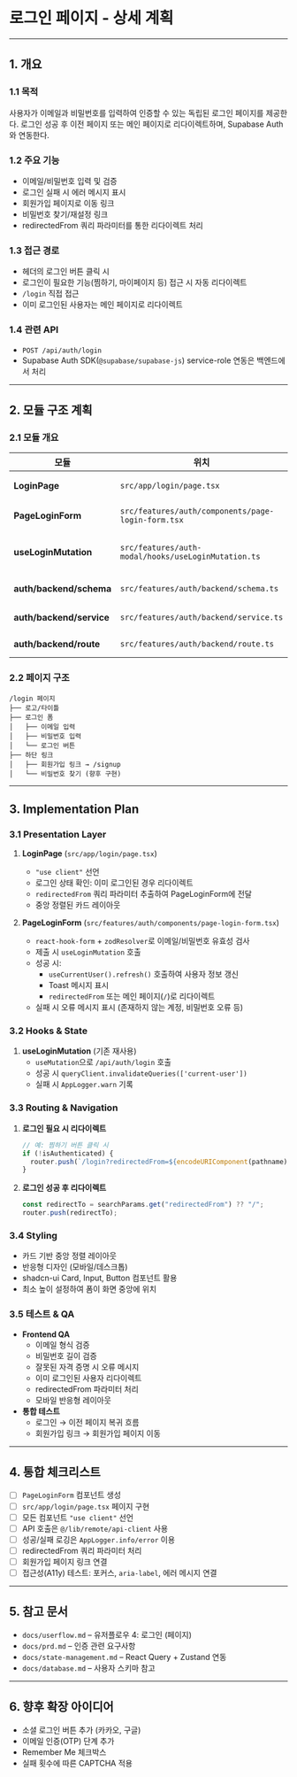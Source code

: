 # 로그인 페이지 - 상세 계획

---

## 1. 개요

### 1.1 목적
사용자가 이메일과 비밀번호를 입력하여 인증할 수 있는 독립된 로그인 페이지를 제공한다. 로그인 성공 후 이전 페이지 또는 메인 페이지로 리다이렉트하며, Supabase Auth와 연동한다.

### 1.2 주요 기능
- 이메일/비밀번호 입력 및 검증
- 로그인 실패 시 에러 메시지 표시
- 회원가입 페이지로 이동 링크
- 비밀번호 찾기/재설정 링크
- redirectedFrom 쿼리 파라미터를 통한 리다이렉트 처리

### 1.3 접근 경로
- 헤더의 로그인 버튼 클릭 시
- 로그인이 필요한 기능(찜하기, 마이페이지 등) 접근 시 자동 리다이렉트
- `/login` 직접 접근
- 이미 로그인된 사용자는 메인 페이지로 리다이렉트

### 1.4 관련 API
- `POST /api/auth/login`
- Supabase Auth SDK(`@supabase/supabase-js`) service-role 연동은 백엔드에서 처리

---

## 2. 모듈 구조 계획

### 2.1 모듈 개요

| 모듈 | 위치 | 설명 |
|------|------|------|
| **LoginPage** | `src/app/login/page.tsx` | 로그인 페이지 컴포넌트 |
| **PageLoginForm** | `src/features/auth/components/page-login-form.tsx` | 로그인 폼 컴포넌트 |
| **useLoginMutation** | `src/features/auth-modal/hooks/useLoginMutation.ts` | 로그인 API Mutation (재사용) |
| **auth/backend/schema** | `src/features/auth/backend/schema.ts` | 로그인 요청 스키마 |
| **auth/backend/service** | `src/features/auth/backend/service.ts` | Supabase Auth 연동 서비스 |
| **auth/backend/route** | `src/features/auth/backend/route.ts` | `/api/auth/login` 라우터 |

### 2.2 페이지 구조
```
/login 페이지
├── 로고/타이틀
├── 로그인 폼
│   ├── 이메일 입력
│   ├── 비밀번호 입력
│   └── 로그인 버튼
├── 하단 링크
│   ├── 회원가입 링크 → /signup
│   └── 비밀번호 찾기 (향후 구현)
```

---

## 3. Implementation Plan

### 3.1 Presentation Layer
1. **LoginPage** (`src/app/login/page.tsx`)
   - `"use client"` 선언
   - 로그인 상태 확인: 이미 로그인된 경우 리다이렉트
   - `redirectedFrom` 쿼리 파라미터 추출하여 PageLoginForm에 전달
   - 중앙 정렬된 카드 레이아웃

2. **PageLoginForm** (`src/features/auth/components/page-login-form.tsx`)
   - `react-hook-form` + `zodResolver`로 이메일/비밀번호 유효성 검사
   - 제출 시 `useLoginMutation` 호출
   - 성공 시:
     - `useCurrentUser().refresh()` 호출하여 사용자 정보 갱신
     - Toast 메시지 표시
     - `redirectedFrom` 또는 메인 페이지(`/`)로 리다이렉트
   - 실패 시 오류 메시지 표시 (존재하지 않는 계정, 비밀번호 오류 등)

### 3.2 Hooks & State
1. **useLoginMutation** (기존 재사용)
   - `useMutation`으로 `/api/auth/login` 호출
   - 성공 시 `queryClient.invalidateQueries(['current-user'])`
   - 실패 시 `AppLogger.warn` 기록

### 3.3 Routing & Navigation
1. **로그인 필요 시 리다이렉트**
   ```typescript
   // 예: 찜하기 버튼 클릭 시
   if (!isAuthenticated) {
     router.push(`/login?redirectedFrom=${encodeURIComponent(pathname)}`);
   }
   ```

2. **로그인 성공 후 리다이렉트**
   ```typescript
   const redirectTo = searchParams.get("redirectedFrom") ?? "/";
   router.push(redirectTo);
   ```

### 3.4 Styling
- 카드 기반 중앙 정렬 레이아웃
- 반응형 디자인 (모바일/데스크톱)
- shadcn-ui Card, Input, Button 컴포넌트 활용
- 최소 높이 설정하여 폼이 화면 중앙에 위치

### 3.5 테스트 & QA
- **Frontend QA**
  - 이메일 형식 검증
  - 비밀번호 길이 검증
  - 잘못된 자격 증명 시 오류 메시지
  - 이미 로그인된 사용자 리다이렉트
  - redirectedFrom 파라미터 처리
  - 모바일 반응형 레이아웃
- **통합 테스트**
  - 로그인 → 이전 페이지 복귀 흐름
  - 회원가입 링크 → 회원가입 페이지 이동

---

## 4. 통합 체크리스트
- [ ] `PageLoginForm` 컴포넌트 생성
- [ ] `src/app/login/page.tsx` 페이지 구현
- [ ] 모든 컴포넌트 `"use client"` 선언
- [ ] API 호출은 `@/lib/remote/api-client` 사용
- [ ] 성공/실패 로깅은 `AppLogger.info/error` 이용
- [ ] redirectedFrom 쿼리 파라미터 처리
- [ ] 회원가입 페이지 링크 연결
- [ ] 접근성(A11y) 테스트: 포커스, `aria-label`, 에러 메시지 연결

---

## 5. 참고 문서
- `docs/userflow.md` – 유저플로우 4: 로그인 (페이지)
- `docs/prd.md` – 인증 관련 요구사항
- `docs/state-management.md` – React Query + Zustand 연동
- `docs/database.md` – 사용자 스키마 참고

---

## 6. 향후 확장 아이디어
- 소셜 로그인 버튼 추가 (카카오, 구글)
- 이메일 인증(OTP) 단계 추가
- Remember Me 체크박스
- 실패 횟수에 따른 CAPTCHA 적용
